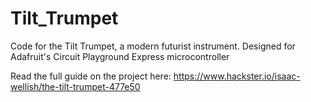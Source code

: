 # Tilt_Trumpet
Code for the Tilt Trumpet, a modern futurist instrument. Designed for Adafruit's Circuit Playground Express microcontroller

Read the full guide on the project here:
https://www.hackster.io/isaac-wellish/the-tilt-trumpet-477e50

